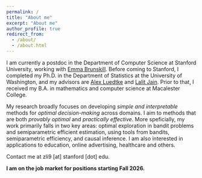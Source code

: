 ```yaml
---
permalink: /
title: "About me"
excerpt: "About me"
author_profile: true
redirect_from: 
  - /about/
  - /about.html
---
```


I am currently a postdoc in the Department of Computer Science at Stanford University, working with [Emma Brunskill](https://cs.stanford.edu/people/ebrun/). Before coming to Stanford, I completed my Ph.D. in the Department of Statistics at the University of Washington, and my advisors are [Alex Luedtke](http://www.alexluedtke.com/) and [Lalit Jain](http://lalitjain.com/). Prior to that, I received my B.A. in mathematics and computer science at Macalester College.  

My research broadly focuses on developing *simple and interpretable* methods for *optimal decision-making* across domains. I aim to methods that are both *provably optimal* and *practically effective*. More speficially, my work primarily falls in two key areas: optimal exploration in bandit problems and semiparametric efficient estimation, using tools from bandits, semiparametric efficiency, and causal inference. I am also interested in applications to education, online advertising, healthcare and others. 

Contact me at zli9 [at] stanford [dot] edu. 

**I am on the job market for positions starting Fall 2026.**
